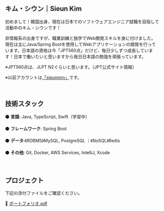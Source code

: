 ## キム・シウン｜Sieun Kim
初めまして！韓国出身、現在は日本でのソフトウェアエンジニア就職を目指して活動中のキム・シウンです！

非情報系の出身ですが、職業訓練と独学でWeb開発スキルを身に付けました。現在は主にJava/Spring Bootを使用してWebアプリケーションの開発を行っています。日本語の資格は今「JPT560点」だけど、毎日少しずつ成長しています！日本で働いたいと思いますから毎日日本語の勉強を頑張っています。

※JPT560点は、JLPT N2ぐらいと思います。（JPT公式サイト情報）

※以前アカウントは[「sieunnnn」](https://github.com/sieunnnn)です。

<br>

## 技術スタック
⚫️ **言語**: Java, TypeScript, Swift（学習中）

⚫️ **フレームワーク**: Spring Boot

⚫️ **データ**:《RDBMS》MySQL, PostgreSQL ｜《NoSQL》Redis

⚫️ **その他**: Git, Docker, AWS Services, IntelliJ, Xcode

<br>


## プロジェクト

下記の添付ファイルをご確認ください。

📑 [ポートフォリオ.pdf](https://github.com/user-attachments/files/20054618/default.pdf)
